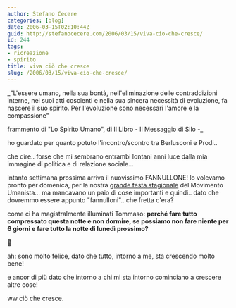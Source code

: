 ```yaml
---
author: Stefano Cecere
categories: [blog]
date: 2006-03-15T02:10:44Z
guid: http://stefanocecere.com/2006/03/15/viva-cio-che-cresce/
id: 244
tags:
- ricreazione
- spirito
title: viva ciò che cresce
slug: /2006/03/15/viva-cio-che-cresce/
---
```


_"L'essere umano, nella sua bontà, nell'eliminazione delle contraddizioni interne, nei suoi atti coscienti e nella sua sincera necessità di evoluzione, fa nascere il suo spirito. Per l'evoluzione sono necessari l'amore e la compassione"
  
frammento di "Lo Spirito Umano", di Il Libro - Il Messaggio di Silo -_

ho guardato per quanto potuto l'incontro/scontro tra Berlusconi e Prodi..
  
che dire.. forse che mi sembrano entrambi lontani anni luce dalla mia immagine di politica e di relazione sociale…

intanto settimana prossima arriva il nuovissimo FANNULLONE! lo volevamo pronto per domenica, per la nostra [grande festa stagionale](http://www.ilfannullone.it) del Movimento Umanista… ma mancavano un paio di cose importanti e quindi.. dato che dovremmo essere appunto "fannulloni".. che fretta c'era?

come ci ha magistralmente illuminati Tommaso: **perché fare tutto compressato questa notte e non dormire, se possiamo non fare niente per 6 giorni e fare tutto la notte di lunedì prossimo?**

🙂

ah: sono molto felice, dato che tutto, intorno a me, sta crescendo molto bene!
  
e ancor di più dato che intorno a chi mi sta intorno cominciano a crescere altre cose!

ww ciò che cresce.
